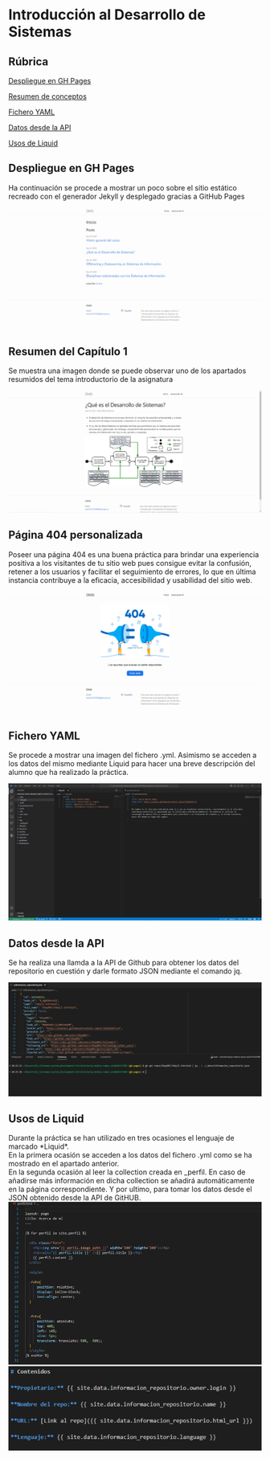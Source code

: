 # Introducción al Desarrollo de Sistemas
## Rúbrica
<body>

<a href="#despliegue-gh-pages">Despliegue en GH Pages<a/>

<a href="#resumen-cap1">Resumen de conceptos<a/>

<a href="#fichero-yml">Fichero YAML<a/>

<a href="#llamada-api">Datos desde la API<a/>

<a href="#Liquid">Usos de Liquid<a/>




<a name="despliegue-gh-pages"/>
<h2>Despliegue en GH Pages</h2>
<p>Ha continuación se procede a mostrar un poco sobre el sitio estático recreado con el generador Jekyll y desplegado gracias a GitHub Pages</p>
<img src="/img/sitio-web.png" alt="sitio web"/>

<a name="resumen-cap1"/>
<h2>Resumen del Capítulo 1</h2>
<p>Se muestra una imagen donde se puede observar uno de los apartados resumidos del tema introductorio de la asignatura</p>
<img src="/img/resumen-conceptos.png" alt="conceptos"/>

<h2> Página 404 personalizada </h2>
<p>Poseer una página 404 es una buena práctica para brindar una experiencia positiva a los visitantes de tu sitio web
pues consigue evitar la confusión, retener a los usuarios y facilitar el seguimiento de errores, lo que en última instancia contribuye a la eficacia, accesibilidad y usabilidad del sitio web.</p>
<img src="/img/pagina-404-personal.png" alt="404" />

<a name="fichero-yml"/>
<h2>Fichero YAML</h2>
<p>Se procede a mostrar una imagen del fichero .yml. Asimismo se acceden a los datos del mismo mediante Liquid para hacer
una breve descripción del alumno que ha realizado la práctica.</p>
<img src="/img/fichero-yml-md-liquid.png" alt="fichero yml" />

<a name="llamada-api"/>
<h2>Datos desde la API</h2>
<p>Se ha realiza una llamda a la API de Github para obtener los datos del repositorio en cuestión y darle formato JSON
mediante el comando jq.</p>
<img src="/img/datos_from_json.png" alt="fichero json" />

<a name="Liquid"/>
<h2>Usos de Liquid</h2>
<p> Durante la práctica se han utilizado en tres ocasiones el lenguaje de marcado *Liquid*. <br />
En la primera ocasión se acceden a los datos del fichero .yml como se ha mostrado en el apartado anterior. <br />
En la segunda ocasión al leer la collection creada en _perfil. En caso de añadirse más información en dicha collection
se añadirá automáticamente en la página correspondiente.
Y por ultimo, para tomar los datos desde el JSON obtenido desde la API de GitHUB.
<img src="/img/liquid.png" alt="usos-liquid" />
<img src="/img/liquid-repo.PNG" alt="repo liquid" />
</body>
